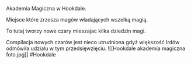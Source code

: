 Akademia Magiczna w Hookdale.

Miejsce które zrzesza magów władających wszelką magią.

To tutaj tworzy nowe czary mieszajac kilka dziedzin magi.

Compilacja nowych czarów jest nieco utrudniona gdyż większość Irdów odmówiła udziału w tym przedsięwzięciu.
![[Hookdale akademia magiczna foto.jpg]]
#Hookdale 